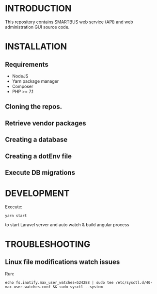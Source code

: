 # INTRODUCTION

This repository contains SMARTBUS web service (API) and web administration GUI source code.

# INSTALLATION

## Requirements

* NodeJS
* Yarn package manager
* Composer
* PHP >= 7.1

## Cloning the repos.

## Retrieve vendor packages

## Creating a database

## Creating a dotEnv file

## Execute DB migrations

# DEVELOPMENT

Execute:

```
yarn start
```

to start Laravel server and auto watch & build angular process

# TROUBLESHOOTING

## Linux file modifications watch issues

Run:

```
echo fs.inotify.max_user_watches=524288 | sudo tee /etc/sysctl.d/40-max-user-watches.conf && sudo sysctl --system
```
